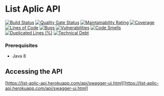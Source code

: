 # List Aplic API

[![Build Status](https://travis-ci.org/ListAplicTeam/list-aplic-api.svg?branch=master)](https://travis-ci.org/ListAplicTeam/list-aplic-api)
[![Quality Gate Status](https://sonarcloud.io/api/project_badges/measure?project=ListAplicTeam_list-aplic-web&metric=alert_status)](https://sonarcloud.io/dashboard?id=ListAplicTeam_list-aplic-api)
[![Maintainability Rating](https://sonarcloud.io/api/project_badges/measure?project=ListAplicTeam_list-aplic-web&metric=sqale_rating)](https://sonarcloud.io/dashboard?id=ListAplicTeam_list-aplic-api)
[![Coverage](https://sonarcloud.io/api/project_badges/measure?project=ListAplicTeam_list-aplic-web&metric=coverage)](https://sonarcloud.io/dashboard?id=ListAplicTeam_list-aplic-api)
[![Lines of Code](https://sonarcloud.io/api/project_badges/measure?project=ListAplicTeam_list-aplic-web&metric=ncloc)](https://sonarcloud.io/dashboard?id=ListAplicTeam_list-aplic-api)
[![Bugs](https://sonarcloud.io/api/project_badges/measure?project=ListAplicTeam_list-aplic-web&metric=bugs)](https://sonarcloud.io/dashboard?id=ListAplicTeam_list-aplic-api)
[![Vulnerabilities](https://sonarcloud.io/api/project_badges/measure?project=ListAplicTeam_list-aplic-web&metric=vulnerabilities)](https://sonarcloud.io/dashboard?id=ListAplicTeam_list-aplic-api)
[![Code Smells](https://sonarcloud.io/api/project_badges/measure?project=ListAplicTeam_list-aplic-web&metric=code_smells)](https://sonarcloud.io/dashboard?id=ListAplicTeam_list-aplic-api)
[![Duplicated Lines (%)](https://sonarcloud.io/api/project_badges/measure?project=ListAplicTeam_list-aplic-web&metric=duplicated_lines_density)](https://sonarcloud.io/dashboard?id=ListAplicTeam_list-aplic-api)
[![Technical Debt](https://sonarcloud.io/api/project_badges/measure?project=ListAplicTeam_list-aplic-web&metric=sqale_index)](https://sonarcloud.io/dashboard?id=ListAplicTeam_list-aplic-api)

### Prerequisites

* Java 8

## Accessing the API

[https://list-aplic-api.herokuapp.com/api/swagger-ui.html][https://list-aplic-api.herokuapp.com/api/swagger-ui.html]

[https://list-aplic-api.herokuapp.com/api/swagger-ui.html]: https://list-aplic-api.herokuapp.com/api/swagger-ui.html